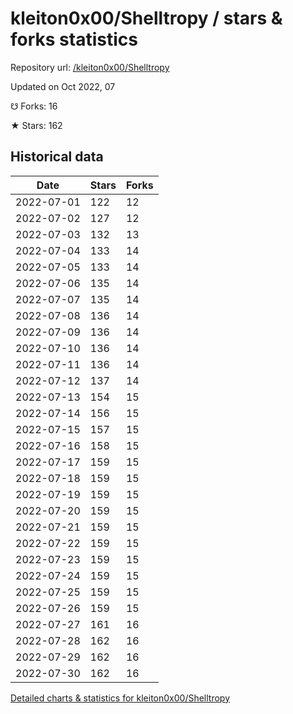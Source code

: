 # kleiton0x00/Shelltropy / stars & forks statistics

Repository url: [/kleiton0x00/Shelltropy](https://github.com/kleiton0x00/Shelltropy)

Updated on Oct 2022, 07

☋ Forks: 16

★ Stars: 162

## Historical data
| Date | Stars | Forks |
|------|-------|-------|
| 2022-07-01 | 122 | 12 | 
| 2022-07-02 | 127 | 12 | 
| 2022-07-03 | 132 | 13 | 
| 2022-07-04 | 133 | 14 | 
| 2022-07-05 | 133 | 14 | 
| 2022-07-06 | 135 | 14 | 
| 2022-07-07 | 135 | 14 | 
| 2022-07-08 | 136 | 14 | 
| 2022-07-09 | 136 | 14 | 
| 2022-07-10 | 136 | 14 | 
| 2022-07-11 | 136 | 14 | 
| 2022-07-12 | 137 | 14 | 
| 2022-07-13 | 154 | 15 | 
| 2022-07-14 | 156 | 15 | 
| 2022-07-15 | 157 | 15 | 
| 2022-07-16 | 158 | 15 | 
| 2022-07-17 | 159 | 15 | 
| 2022-07-18 | 159 | 15 | 
| 2022-07-19 | 159 | 15 | 
| 2022-07-20 | 159 | 15 | 
| 2022-07-21 | 159 | 15 | 
| 2022-07-22 | 159 | 15 | 
| 2022-07-23 | 159 | 15 | 
| 2022-07-24 | 159 | 15 | 
| 2022-07-25 | 159 | 15 | 
| 2022-07-26 | 159 | 15 | 
| 2022-07-27 | 161 | 16 | 
| 2022-07-28 | 162 | 16 | 
| 2022-07-29 | 162 | 16 | 
| 2022-07-30 | 162 | 16 | 


[Detailed charts & statistics for kleiton0x00/Shelltropy](https://reviewgithub.com/rep/kleiton0x00/Shelltropy)
